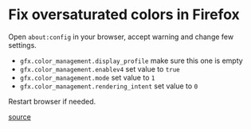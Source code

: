 # Fix oversaturated colors in Firefox

Open `about:config` in your browser, accept warning and change few settings.

- `gfx.color_management.display_profile` make sure this one is empty
- `gfx.color_management.enablev4` set value to `true`
- `gfx.color_management.mode` set value to `1`
- `gfx.color_management.rendering_intent` set value to `0`

Restart browser if needed.

[source](https://bugzilla.mozilla.org/show_bug.cgi?id=1250461)
